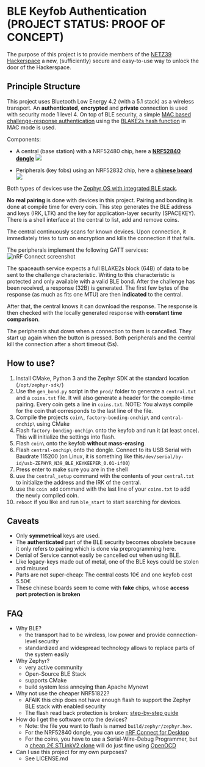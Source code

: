 # BLE Keyfob Authentication (PROJECT STATUS: PROOF OF CONCEPT)
The purpose of this project is to provide members of the [NETZ39 Hackerspace](http://www.netz39.de/) a new, (sufficiently) secure and easy-to-use way to unlock the door of the Hackerspace.

## Principle Structure
This project uses Bluetooth Low Energy 4.2 (with a 5.1 stack) as a wireless transport. An **authenticated**, **encrypted** and **private** connection is used with security mode 1 level 4. On top of BLE security, a simple [MAC based challenge-response authentication](https://crypto.stackexchange.com/questions/51931/hmac-based-challenge-response-authentication) using the [BLAKE2s hash function](https://blake2.net/) in MAC mode is used.

Components:
* A central (base station) with a NRF52480 chip, here a [**NRF52840 dongle**](https://www.nordicsemi.com/?sc_itemid=%7BCDCCA013-FE4C-4655-B20C-1557AB6568C9%7D)
![](https://i.imgur.com/LPLNT7i.png)

* Peripherals (key fobs) using an NRF52832 chip, here a [**chinese board**](https://www.aliexpress.com/item/32954025507.html)
![](https://i.imgur.com/14AN6df.png)

Both types of devices use the [Zephyr OS with integrated BLE stack](https://www.zephyrproject.org/).

**No real pairing** is done with devices in this project.
Pairing and bonding is done at compile time for every coin. This step generates the BLE address and keys (IRK, LTK) and the key for application-layer security (SPACEKEY). There is a shell interface at the central to list, add and remove coins.

The central continuously scans for known devices. Upon connection, it immediately tries to turn on encryption and kills the connection if that fails.

The peripherals implement the following GATT services:
![nRF Connect screenshot](https://i.imgur.com/YxsdmR3.jpg)

The spaceauth service expects a full BLAKE2s block (64B) of data to be sent to the challenge characteristic. Writing to this characteristic is protected and only available with a valid BLE bond.
After the challenge has been received, a response (32B) is generated. The first few bytes of the response (as much as fits one MTU) are then **indicated** to the central.

After that, the central knows it can download the response. The response is then checked with the locally generated response with **constant time comparison**.

The peripherals shut down when a connection to them is cancelled. They start up again when the button is pressed.
Both peripherals and the central kill the connection after a short timeout (5s).

## How to use?
1. Install CMake, Python 3 and the Zephyr SDK at the standard location (`/opt/zephyr-sdk/`)
2. Use the `gen_bond.py` script in the `prod/` folder to generate a `central.txt` and a `coins.txt` file. It will also generate a header for the compile-time pairing. Every coin gets a line in `coins.txt`. NOTE: You always compile for the coin that corresponds to the last line of the file.
3. Compile the projects `coin\`, `factory-bonding-onchip\` and `central-onchip\` using CMake
4. Flash `factory-bonding-onchip\` onto the keyfob and run it (at least once). This will initialize the settings into flash.
5. Flash `coin\` onto the keyfob **without mass-erasing**.
6. Flash `central-onchip\` onto the dongle. Connect to its USB Serial with Baudrate 115200 (on Linux, it is something like this`/dev/serial/by-id/usb-ZEPHYR_N39_BLE_KEYKEEPER_0.01-if00`)
7. Press enter to make sure you are in the shell
8. use the `central_setup` command with the contents of your `central.txt` to initialize the address and the IRK of the central.
9. use the `coin add` command with the last line of your `coins.txt` to add the newly compiled coin.
10. `reboot` if you like and run `ble_start` to start searching for devices.

## Caveats
* Only **symmetrical** keys are used.
* The **authenticated** part of the BLE security becomes obsolete because it only refers to pairing which is done via preprogramming here.
* Denial of Service cannot easily be cancelled out when using BLE.
* Like legacy-keys made out of metal, one of the BLE keys could be stolen and misused
* Parts are not super-cheap: The central costs 10€ and one keyfob cost 5.50€
* These chinese boards seem to come with **fake** chips, whose **access port protection is broken**

## FAQ
* Why BLE?
    * the transport had to be wireless, low power and provide connection-level security
    * standardized and widespread technology allows to replace parts of the system easily
* Why Zephyr?
    * very active community
    * Open-Source BLE Stack
    * supports CMake
    * build system less annoying than Apache Mynewt
* Why not use the cheaper NRF51822?
    * AFAIK this chip does not have enough flash to support the Zephyr BLE stack with enabled security
    * The flash read back protection is broken: [step-by-step guide](https://www.pentestpartners.com/security-blog/nrf51822-code-readout-protection-bypass-a-how-to/)
* How do I get the software onto the devices?
    * Note: the file you want to flash is named `build/zephyr/zephyr.hex`.
    * For the NRF52840 dongle, you can use [nRF Connect for Desktop](https://www.nordicsemi.com/Software-and-Tools/Development-Tools/nRF-Connect-for-desktop)
    * For the coins, you have to use a Serial-Wire-Debug Programmer, but a [cheap 2€ STLinkV2 clone](https://de.aliexpress.com/item/32792513237.html) will do just fine using [OpenOCD](http://openocd.org/)
* Can I use this project for my own purposes?
    * See LICENSE.md
